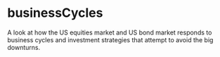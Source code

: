 # businessCycles
A look at how the US equities market and US bond market responds to business cycles and investment strategies that attempt to avoid the big downturns.
